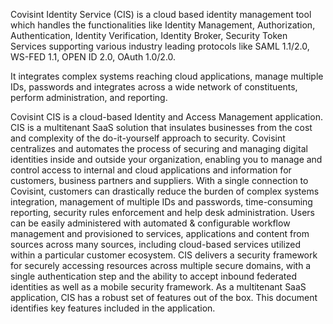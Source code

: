 Covisint Identity Service (CIS) is a cloud based identity management tool which handles the functionalities like Identity Management, Authorization, Authentication, Identity Verification, Identity Broker, Security Token Services supporting various industry leading protocols like SAML 1.1/2.0, WS-FED 1.1, OPEN ID 2.0, OAuth 1.0/2.0.

It integrates complex systems reaching cloud applications, manage multiple IDs, passwords and integrates across a wide network of constituents, perform administration, and reporting.

Covisint CIS is a cloud-based Identity and Access Management application.  CIS is a multitenant SaaS solution that insulates businesses from the cost and complexity of the do-it-yourself approach to security. Covisint centralizes and automates the process of securing and managing digital identities inside and outside your organization, enabling you to manage and control access to internal and cloud applications and information for customers, business partners and suppliers. 
With a single connection to Covisint, customers can drastically reduce the burden of complex systems integration, management of multiple IDs and passwords, time-consuming reporting, security rules enforcement and help desk administration.
Users can be easily administered with automated & configurable workflow management and provisioned to services, applications and content from sources across many sources, including cloud-based services utilized within a particular customer ecosystem.
CIS delivers a security framework for securely accessing resources across multiple secure domains, with a single authentication step and the ability to accept inbound federated identities as well as a mobile security framework.
As a multitenant SaaS application, CIS has a robust set of features out of the box.  This document identifies key features included in the application. 

